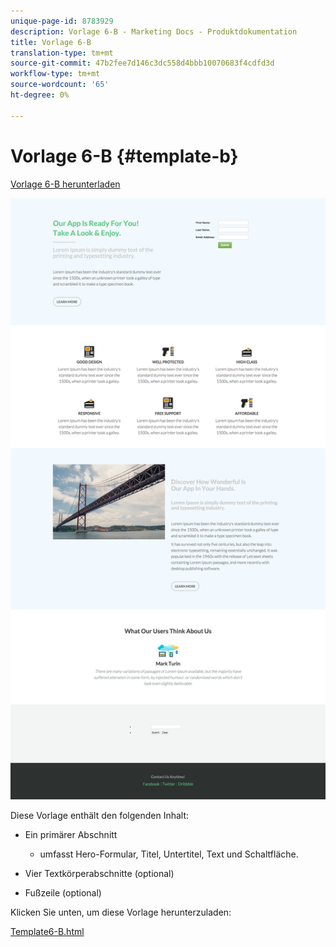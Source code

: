 ```yaml
---
unique-page-id: 8783929
description: Vorlage 6-B - Marketing Docs - Produktdokumentation
title: Vorlage 6-B
translation-type: tm+mt
source-git-commit: 47b2fee7d146c3dc558d4bbb10070683f4cdfd3d
workflow-type: tm+mt
source-wordcount: '65'
ht-degree: 0%

---
```



# Vorlage 6-B {#template-b}

[Vorlage 6-B herunterladen](http://docs.marketo.com/download/attachments/8783929/template-6b.html?version=1&amp;modificationdate=1437693110000&amp;api=v2)

![](assets/image2015-7-29-11-3a33-3a2.png)

Diese Vorlage enthält den folgenden Inhalt:

* Ein primärer Abschnitt

   * umfasst Hero-Formular, Titel, Untertitel, Text und Schaltfläche.

* Vier Textkörperabschnitte (optional)
* Fußzeile (optional)

Klicken Sie unten, um diese Vorlage herunterzuladen:

[Template6-B.html](http://docs.marketo.com/download/attachments/8783929/template-6b.html?version=1&amp;modificationdate=1437693110000&amp;api=v2)
